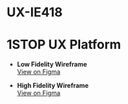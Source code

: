 # UX-IE418
# 1STOP UX Platform

- **Low Fidelity Wireframe**  
  [View on Figma](https://www.figma.com/design/btRyxKdFEsuZSaCVSplaP0/1STOP_UX_LFW?node-id=0-1&t=J4zey1454qLvmVaU-1)

- **High Fidelity Wireframe**  
  [View on Figma](https://www.figma.com/design/YUSiE3JhL3HCEh104M5v8e/1STOP_UX_HFW?node-id=0-1&t=QwE967PugpBbfn68-1)
